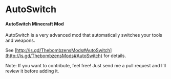 AutoSwitch
==========

#### AutoSwitch Minecraft Mod ####

AutoSwitch is a very advanced mod that automatically switches your tools and weapons.

See [http://is.gd/ThebombzensMods#AutoSwitch](http://is.gd/ThebombzensMods#AutoSwitch) for details.

Note: If you want to contribute, feel free! Just send me a pull request and I'll review it before adding it.

